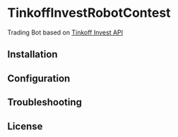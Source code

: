 # TinkoffInvestRobotContest

Trading Bot based on [Tinkoff Invest API](https://github.com/Tinkoff/investAPI)

## Installation

## Configuration

## Troubleshooting

## License

